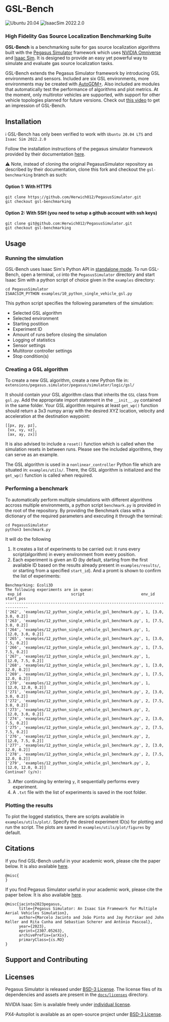 # GSL-Bench
![Ubuntu 20.04](https://img.shields.io/badge/Ubuntu-20.04LTS-brightgreen.svg)
![IsaacSim 2022.2.0](https://img.shields.io/badge/IsaacSim-2022.2.0-brightgreen.svg)
### High Fidelity Gas Source Localization Benchmarking Suite


**GSL-Bench** is a benchmarking suite for gas source localization algorithms built with the [Pegasus Simulator](https://github.com/PegasusSimulator/PegasusSimulator) framework which uses [NVIDIA
Omniverse](https://docs.omniverse.nvidia.com/) and [Isaac
Sim](https://docs.omniverse.nvidia.com/app_isaacsim/app_isaacsim/overview.html). It is designed to provide an easy yet powerful way to simulate and evaluate gas source localization tasks. 

GSL-Bench extends the Pegasus Simulator framework by introducing GSL environments and sensors. Included are six GSL environments, more environments may be created with [AutoGDM+](https://github.com/tudelft/autoGDMplus). Also included are modules that automatically test the performance of algorithms and plot metrics. At the moment, only multirotor vehicles are supported, with support for other vehicle topologies planned for future versions. Check out [this video](https://youtu.be/kZa48WXf_1w?si=rkANmCbrxB9xOoii) to get an impression of GSL-Bench.


## Installation
ℹ️ GSL-Bench has only been verified to work with `Ubuntu 20.04 LTS` and `Isaac Sim 2022.2.0`

Follow the installation instructions of the pegasus simulator framework provided by their documentation [here](https://pegasussimulator.github.io/PegasusSimulator/source/setup/installation.html). 

⚠️ Note, instead of cloning the original PegasusSimulator repository as described by their documentation, clone this fork and checkout the `gsl-benchmarking` branch as such: 

#### Option 1: With HTTPS
```
git clone https://github.com/Herwich012/PegasusSimulator.git
git checkout gsl-benchmarking 
```
#### Option 2: With SSH (you need to setup a github account with ssh keys)
```
git clone git@github.com:Herwich012/PegasusSimulator.git
git checkout gsl-benchmarking 
```

## Usage

### Running the simulation
GSL-Bench uses Isaac Sim's Python API in [standalone mode](https://docs.omniverse.nvidia.com/isaacsim/latest/index.html). To run GSL-Bench, open a terminal, `cd` into the `PegasusSimulator` directory and start Isaac Sim with a python script of choice given in the `examples` directory:

```
cd PegasusSimulator
ISAACSIM_PYTHON examples/10_python_single_vehicle_gsl.py
```

This python script specifies the following parameters of the simulation:
- Selected GSL algorithm
- Selected environment
- Starting postition
- Experiment ID
- Amount of runs before closing the simulation
- Logging of statistics
- Sensor settings
- Multitoror controller settings
- Stop condition(s)

### Creating a GSL algorithm
To create a new GSL algorithm, create a new Python file in:
`extensions/pegasus.simulator/pegasus/simulator/logic/gsl/`

It should contain your GSL algorithm class that inherits the `GSL` class from `gsl.py`. Add the appropriate import statement in the `__init__.py` contained in the same folder. Your GSL algorithm requires at least `get_wp()` function should return a 3x3 numpy array with the desired XYZ location, velocity and acceleration at the destination waypoint:

```
[[px, py, pz],
 [vx, vy, vz],
 [ax, ay, zx]]
```
It is also advised to include a `reset()` function which is called when the simulation resets in between runs. Please see the included algorithms, they can serve as an example. 

The GSL algorithm is used in a `nonlinear_controller` Python file which are situated in:
`examples/utils/`. There, the GSL algorithm is initialized and the `get_wp()` function is called when required.

### Performing a benchmark
To automatically perform multiple simulations with different algorithms accross multiple environments, a python script `benchmark.py` is provided in the root of the repository. By providing the Benchmark class with a dictionary of the required parameters and executing it through the terminal:

```
cd PegasusSimulator
python3 benchmark.py
```

It will do the following
1) It creates a list of experiments to be carried out: it runs every script(algorithm) in every environment from every position.
2) Each experiment is given an ID (by default, starting from the first available ID based on the results already present in `examples/results/`, or starting from a specified `start_id`). And a promt is shown to confirm the list of experiments:

```
Benchmarking: Ecoli3D
The following experiments are in queue:
 exp_id                      script                         env_id   start_pos
--------------------------------------------------------------------------------
['262', 'examples/12_python_single_vehicle_gsl_benchmark.py', 1, [3.0, 3.0, 0.2]]
['263', 'examples/12_python_single_vehicle_gsl_benchmark.py', 1, [7.5, 3.0, 0.2]]
['264', 'examples/12_python_single_vehicle_gsl_benchmark.py', 1, [12.0, 3.0, 0.2]]
['265', 'examples/12_python_single_vehicle_gsl_benchmark.py', 1, [3.0, 7.5, 0.2]]
['266', 'examples/12_python_single_vehicle_gsl_benchmark.py', 1, [7.5, 7.5, 0.2]]
['267', 'examples/12_python_single_vehicle_gsl_benchmark.py', 1, [12.0, 7.5, 0.2]]
['268', 'examples/12_python_single_vehicle_gsl_benchmark.py', 1, [3.0, 12.0, 0.2]]
['269', 'examples/12_python_single_vehicle_gsl_benchmark.py', 1, [7.5, 12.0, 0.2]]
['270', 'examples/12_python_single_vehicle_gsl_benchmark.py', 1, [12.0, 12.0, 0.2]]
['271', 'examples/12_python_single_vehicle_gsl_benchmark.py', 2, [3.0, 3.0, 0.2]]
['272', 'examples/12_python_single_vehicle_gsl_benchmark.py', 2, [7.5, 3.0, 0.2]]
['273', 'examples/12_python_single_vehicle_gsl_benchmark.py', 2, [12.0, 3.0, 0.2]]
['274', 'examples/12_python_single_vehicle_gsl_benchmark.py', 2, [3.0, 7.5, 0.2]]
['275', 'examples/12_python_single_vehicle_gsl_benchmark.py', 2, [7.5, 7.5, 0.2]]
['276', 'examples/12_python_single_vehicle_gsl_benchmark.py', 2, [12.0, 7.5, 0.2]]
['277', 'examples/12_python_single_vehicle_gsl_benchmark.py', 2, [3.0, 12.0, 0.2]]
['278', 'examples/12_python_single_vehicle_gsl_benchmark.py', 2, [7.5, 12.0, 0.2]]
['279', 'examples/12_python_single_vehicle_gsl_benchmark.py', 2, [12.0, 12.0, 0.2]]
Continue? (y/n):
```

3) After continuing by entering `y`, it sequentially performs every experiment.
4) A `.txt` file with the list of experiments is saved in the root folder.

### Plotting the results
To plot the logged statistics, there are scripts available in `examples/utils/plot/`. Specify the desired experiment ID(s) for plotting and run the script. The plots are saved in `examples/utils/plot/figures` by default.

## Citations

If you find GSL-Bench useful in your academic work, please cite the paper below. It is also available [here]().

```
@misc{
}
```

If you find Pegasus Simulator useful in your academic work, please cite the paper below. It is also available [here](https://arxiv.org/abs/2307.05263).
```
@misc{jacinto2023pegasus,
      title={Pegasus Simulator: An Isaac Sim Framework for Multiple Aerial Vehicles Simulation}, 
      author={Marcelo Jacinto and João Pinto and Jay Patrikar and John Keller and Rita Cunha and Sebastian Scherer and António Pascoal},
      year={2023},
      eprint={2307.05263},
      archivePrefix={arXiv},
      primaryClass={cs.RO}
}
```

## Support and Contributing

## Licenses
Pegasus Simulator is released under [BSD-3 License](LICENSE). The license files of its dependencies and assets are present in the [`docs/licenses`](docs/licenses) directory.

NVIDIA Isaac Sim is available freely under [individual license](https://www.nvidia.com/en-us/omniverse/download/).

PX4-Autopilot is available as an open-source project under [BSD-3 License](https://github.com/PX4/PX4-Autopilot).



